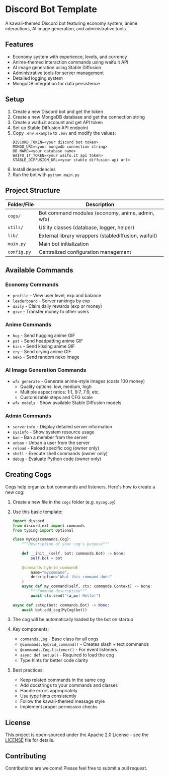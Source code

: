 # Discord Bot Template
A kawaii-themed Discord bot featuring economy system, anime interactions, AI image generation, and administrative tools.

## Features
- Economy system with experience, levels, and currency
- Anime-themed interaction commands using waifu.it API
- AI image generation using Stable Diffusion
- Administrative tools for server management
- Detailed logging system
- MongoDB integration for data persistence

## Setup
1. Create a new Discord bot and get the token
2. Create a new MongoDB database and get the connection string
3. Create a waifu.it account and get API token
4. Set up Stable Diffusion API endpoint
5. Copy `.env.example` to `.env` and modify the values:
   ```
   DISCORD_TOKEN=<your discord bot token>
   MONGO_URI=<your mongodb connection string>
   DB_NAME=<your database name>
   WAIFU_IT_TOKEN=<your waifu.it api token>
   STABLE_DIFFUSION_URL=<your stable diffusion api url>
   ```
6. Install dependencies
7. Run the bot with `python main.py`

## Project Structure
| Folder/File | Description |
| --- | --- |
| `cogs/` | Bot command modules (economy, anime, admin, wfx) |
| `utils/` | Utility classes (database, logger, helper) |
| `lib/` | External library wrappers (stablediffusion, waifuit) |
| `main.py` | Main bot initialization |
| `config.py` | Centralized configuration management |

## Available Commands

### Economy Commands
- `profile` - View user level, exp and balance
- `leaderboard` - Server rankings by exp
- `daily` - Claim daily rewards (exp or money)
- `give` - Transfer money to other users

### Anime Commands
- `hug` - Send hugging anime GIF
- `pat` - Send headpatting anime GIF
- `kiss` - Send kissing anime GIF
- `cry` - Send crying anime GIF
- `neko` - Send random neko image

### AI Image Generation Commands
- `wfx generate` - Generate anime-style images (costs 100 money)
  - Quality options: low, medium, high
  - Multiple aspect ratios: 1:1, 9:7, 7:9, etc.
  - Customizable steps and CFG scale
- `wfx models` - Show available Stable Diffusion models

### Admin Commands
- `serverinfo` - Display detailed server information
- `sysinfo` - Show system resource usage
- `ban` - Ban a member from the server
- `unban` - Unban a user from the server
- `reload` - Reload specific cog (owner only)
- `shell` - Execute shell commands (owner only)
- `debug` - Evaluate Python code (owner only)

## Creating Cogs
Cogs help organize bot commands and listeners. Here's how to create a new cog:

1. Create a new file in the `cogs` folder (e.g. `mycog.py`)

2. Use this basic template:
   ```python
   import discord
   from discord.ext import commands
   from typing import Optional

   class MyCog(commands.Cog):
       """Description of your cog's purpose"""
       
       def __init__(self, bot: commands.Bot) -> None:
           self.bot = bot
           
       @commands.hybrid_command(
           name="mycommand",
           description="What this command does"
       )
       async def my_command(self, ctx: commands.Context) -> None:
           """Command description"""
           await ctx.send("(◕‿◕✿) Hello!")
           
   async def setup(bot: commands.Bot) -> None:
       await bot.add_cog(MyCog(bot))
   ```

3. The cog will be automatically loaded by the bot on startup

4. Key components:
   - `commands.Cog` - Base class for all cogs
   - `@commands.hybrid_command()` - Creates slash + text commands
   - `@commands.Cog.listener()` - For event listeners
   - `async def setup()` - Required to load the cog
   - Type hints for better code clarity

5. Best practices:
   - Keep related commands in the same cog
   - Add docstrings to your commands and classes
   - Handle errors appropriately
   - Use type hints consistently
   - Follow the kawaii-themed message style
   - Implement proper permission checks

## License
This project is open-sourced under the Apache 2.0 License - see the [LICENSE](LICENSE) file for details.

## Contributing
Contributions are welcome! Please feel free to submit a pull request.